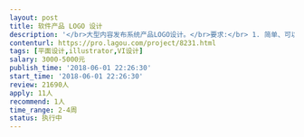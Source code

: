 ```yaml
---                
layout: post       
title: 软件产品 LOGO 设计           
description: '</br>大型内容发布系统产品LOGO设计。</br>要求:</br> 1. 简单、可以表达slogan意义</br> 2. 能够融汇科技感和东方哲学</br> 3. 主色调亦可作为于网站、APP的主色调。</br> 4. 可应用于网站、APP、易拉宝和纸质宣传册。</br> 5. 可通过增加角标等方式扩展，流入 XX问答，XX视频, XX图集 等</br> 6. 交付矢量图和色卡。</br>'     
contenturl: https://pro.lagou.com/project/8231.html      
tags: [平面设计,illustrator,VI设计]            
salary: 3000-5000元          
publish_time: '2018-06-01 22:26:30'         
start_time: '2018-06-01 22:26:30'           
review: 21690人                   
apply: 11人                   
recommend: 1人                   
time_range: 2-4周              
status: 执行中                  
---                 
```

